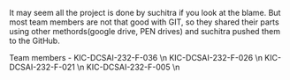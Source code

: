It may seem all the project is done by suchitra if you look at the blame. But most team members are not that good with GIT,
so they shared their parts using other methords(google drive, PEN drives) and suchitra pushed them to the GitHub.

Team members -
KIC-DCSAI-232-F-036 \n
KIC-DCSAI-232-F-026 \n
KIC-DCSAI-232-F-021 \n
KIC-DCSAI-232-F-005 \n
